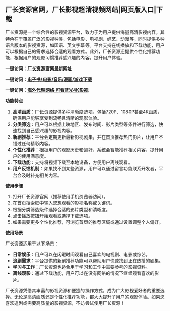 <h2>厂长资源官网，厂长影视超清视频网站|网页版入口|下载</h2>
<p>厂长资源是一个综合性的影视资源平台，致力于为用户提供海量高清影视内容。其特色在于覆盖广泛的影视种类，包括电影、电视剧、综艺、动漫等，同时提供多种语言版本的影视资源，如国语、英文字幕等。平台支持在线播放和下载功能，用户可以根据自己的需求选择合适的观看方式。此外，厂长资源还提供个性化推荐功能，根据用户的观影习惯推荐感兴趣的内容，提升用户体验。</p>
<p><strong>一键访问：</strong><a href="https://changzhangziyuan.wwwnav.com/" target="_blank"><strong>厂长资源官网最新网址</strong></a></p>
<p><strong>一键访问：</strong><a href="https://wangpanziyuan.pages.dev/" target="_blank"><strong>电子书/电影/音乐/漫画/游戏下载</strong></a></p>
<p><strong>一键访问：</strong><a href="http://ip.harmonylink.net/share/e82025" target="_blank"><strong>海外代理网络·可看蓝光4K影视</strong></a></p>
<p><strong>功能特点</strong></p>
<ol>
  <li><strong>高清画质</strong>：厂长资源提供多种清晰度选项，包括720P、1080P甚至4K画质，确保用户能够享受到流畅且清晰的观影体验。</li>
  <li><strong>分类筛选</strong>：用户可以根据上映地区、发布时间、影片类型等条件进行筛选，快速找到自己感兴趣的影视内容。</li>
  <li><strong>新剧推荐</strong>：平台会定期更新最新影视剧集，并在首页推荐热门影片，让用户不错过任何精彩内容。</li>
  <li><strong>个性化推荐</strong>：根据用户的观影历史和偏好，系统会智能推荐相关内容，提升用户的使用满意度。</li>
  <li><strong>下载功能</strong>：支持将视频下载至本地设备，方便用户离线观看。</li>
  <li><strong>用户反馈机制</strong>：如果找不到某些资源，用户可以通过留言功能联系开发者，平台会及时补充相关内容。</li>
</ol>
<p><strong>使用步骤</strong></p>
<ol>
  <li>打开厂长资源官网（推荐使用手机浏览器访问）。</li>
  <li>在首页搜索框中输入您想观看的影视名称或关键词。</li>
  <li>根据分类筛选条件选择合适的影片类型和清晰度。</li>
  <li>点击播放按钮开始观看或选择下载选项。</li>
  <li>如果需要更多个性化推荐，可浏览首页的推荐区域或通过设置调整个人偏好。</li>
</ol>
<p><strong>使用场景</strong></p>
<p>厂长资源适用于以下场景：</p>
<ul>
  <li><strong>日常娱乐</strong>：用户可以在闲暇时间观看自己喜欢的电视剧、电影或综艺。</li>
  <li><strong>追剧需求</strong>：平台提供的新剧推荐功能可以帮助用户快速找到正在热播的剧集。</li>
  <li><strong>学习与工作</strong>：厂长资源也适合用于学习和工作中需要参考的影视资料。</li>
  <li><strong>离线观影</strong>：通过下载功能，用户可以在没有网络的情况下继续观看喜欢的影片。</li>
</ul>
<p>厂长资源凭借其丰富的影视资源和便捷的操作方式，成为广大影视爱好者的重要选择。无论是高清画质还是个性化推荐功能，都大大提升了用户的观影体验。如果您喜欢追剧或需要高质量的影视资源，不妨尝试使用厂长资源！</p>
